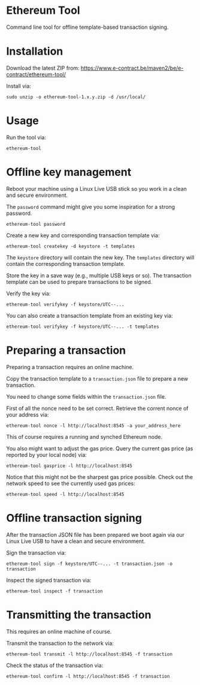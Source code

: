 Ethereum Tool
=============

Command line tool for offline template-based transaction signing.


# Installation

Download the latest ZIP from:
https://www.e-contract.be/maven2/be/e-contract/ethereum-tool/

Install via:
```
sudo unzip -o ethereum-tool-1.x.y.zip -d /usr/local/
```


# Usage

Run the tool via:
```
ethereum-tool
```


# Offline key management

Reboot your machine using a Linux Live USB stick so you work in a clean and secure environment.

The `password` command might give you some inspiration for a strong password.
```
ethereum-tool password
```

Create a new key and corresponding transaction template via:
```
ethereum-tool createkey -d keystore -t templates
```

The `keystore` directory will contain the new key.
The `templates` directory will contain the corresponding transaction template.

Store the key in a save way (e.g., multiple USB keys or so).
The transaction template can be used to prepare transactions to be signed.

Verify the key via:
```
ethereum-tool verifykey -f keystore/UTC--...
```

You can also create a transaction template from an existing key via:
```
ethereum-tool verifykey -f keystore/UTC--... -t templates
```


# Preparing a transaction

Preparing a transaction requires an online machine.

Copy the transaction template to a `transaction.json` file to prepare a new transaction.

You need to change some fields within the `transaction.json` file.

First of all the nonce need to be set correct.
Retrieve the corrent nonce of your address via:
```
ethereum-tool nonce -l http://localhost:8545 -a your_address_here
```
This of course requires a running and synched Ethereum node.

You also might want to adjust the gas price.
Query the current gas price (as reported by your local node) via:
```
ethereum-tool gasprice -l http://localhost:8545
```

Notice that this might not be the sharpest gas price possible.
Check out the network speed to see the currently used gas prices:
```
ethereum-tool speed -l http://localhost:8545
```


# Offline transaction signing

After the transaction JSON file has been prepared we boot again via our Linux Live USB to have a clean and secure environment.

Sign the transaction via:
```
ethereum-tool sign -f keystore/UTC--... -t transaction.json -o transaction
```

Inspect the signed transaction via:
```
ethereum-tool inspect -f transaction
```

# Transmitting the transaction

This requires an online machine of course.

Transmit the transaction to the network via:
```
ethereum-tool transmit -l http://localhost:8545 -f transaction
```

Check the status of the transaction via:
```
ethereum-tool confirm -l http://localhost:8545 -f transaction
```